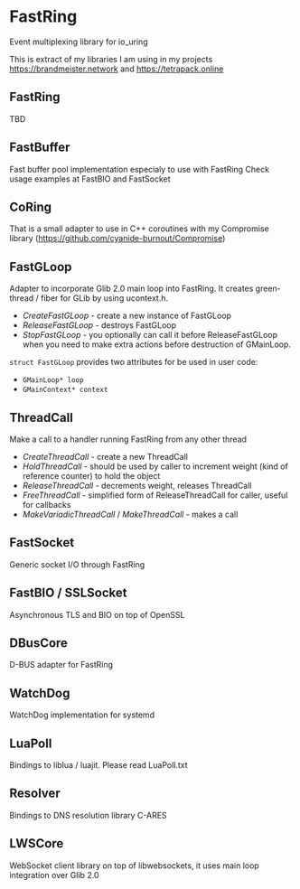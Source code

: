 # FastRing

Event multiplexing library for io_uring

This is extract of my libraries I am using in my projects https://brandmeister.network and https://tetrapack.online

## FastRing

TBD

## FastBuffer

Fast buffer pool implementation especialy to use with FastRing
Check usage examples at FastBIO and FastSocket

## CoRing

That is a small adapter to use in C++ coroutines with my Compromise library (https://github.com/cyanide-burnout/Compromise)

## FastGLoop

Adapter to incorporate Glib 2.0 main loop into FastRing. It creates green-thread / fiber for GLib by using ucontext.h.

- *CreateFastGLoop* - create a new instance of FastGLoop
- *ReleaseFastGLoop* - destroys FastGLoop
- *StopFastGLoop* - you optionally can call it before ReleaseFastGLoop when you need to make extra actions before destruction of GMainLoop.

`struct FastGLoop` provides two attributes for be used in user code:
- `GMainLoop* loop`
- `GMainContext* context`

## ThreadCall

Make a call to a handler running FastRing from any other thread

- *CreateThreadCall* - create a new ThreadCall
- *HoldThreadCall* - should be used by caller to increment weight (kind of reference counter) to hold the object
- *ReleaseThreadCall* - decrements weight, releases ThreadCall
- *FreeThreadCall* - simplified form of ReleaseThreadCall for caller, useful for callbacks
- *MakeVariadicThreadCall* / *MakeThreadCall* - makes a call

## FastSocket

Generic socket I/O through FastRing

## FastBIO / SSLSocket

Asynchronous TLS and BIO on top of OpenSSL

## DBusCore

D-BUS adapter for FastRing

## WatchDog

WatchDog implementation for systemd

## LuaPoll

Bindings to liblua / luajit. Please read LuaPoll.txt

## Resolver

Bindings to DNS resolution library C-ARES

## LWSCore

WebSocket client library on top of libwebsockets, it uses main loop integration over Glib 2.0
